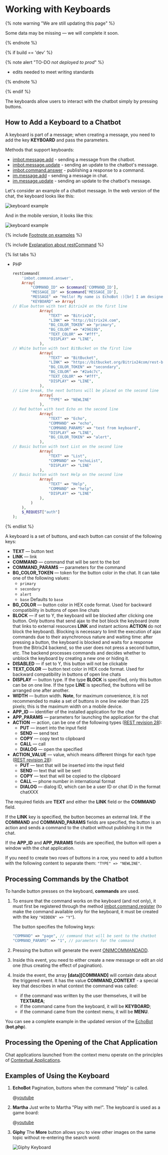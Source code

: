 # Working with Keyboards

{% note warning "We are still updating this page" %}

Some data may be missing — we will complete it soon.

{% endnote %}

{% if build == 'dev' %}

{% note alert "TO-DO _not deployed to prod_" %}

- edits needed to meet writing standards

{% endnote %}

{% endif %}

The keyboards allow users to interact with the chatbot simply by pressing buttons.

## How to Add a Keyboard to a Chatbot

A keyboard is part of a message; when creating a message, you need to add the key **KEYBOARD** and pass the parameters.

Methods that support keyboards:
- [imbot.message.add](../../chat-bots/messages/imbot-message-add.md) - sending a message from the chatbot.
- [imbot.message.update](../../chat-bots/messages/imbot-message-update.md) - sending an update to the chatbot's message.
- [imbot.command.answer](../../chat-bots/commands/imbot-command-answer.md) - publishing a response to a command.
- [im.message.add](./im-message-add.md) - sending a message in chat.
- [im.message.update](./im-message-update.md) - sending an update to the chatbot's message.

Let's consider an example of a chatbot message. In the web version of the chat, the keyboard looks like this:

![keyboard example](./_images/keyboard_web.png)

And in the mobile version, it looks like this:

![keyboard example](./_images/keyboard_mob.jpg)

{% include [Footnote on examples](../../../_includes/examples.md) %}

{% include [Explanation about restCommand](../_includes/rest-command.md) %}

{% list tabs %}

- PHP

    ```php
    restCommand(
        'imbot.command.answer',
        Array(
            "COMMAND_ID" => $command['COMMAND_ID'],
            "MESSAGE_ID" => $command['MESSAGE_ID'],
            "MESSAGE" => "Hello! My name is EchoBot :)[br] I am designed to answer your questions!",
            "KEYBOARD" => Array(
    // Blue button with text Bitrix24 on the first line
                Array(
                    "TEXT" => "Bitrix24",
                    "LINK" => "http://bitrix24.com",
                    "BG_COLOR_TOKEN" => "primary",
                    "BG_COLOR" => "#29619b",
                    "TEXT_COLOR" => "#fff",
                    "DISPLAY" => "LINE",		
                ),
    // White button with text BitBucket on the first line
                Array(
                    "TEXT" => "BitBucket", 
                    "LINK" => "https://bitbucket.org/Bitrix24com/rest-bot-echotest",
                    "BG_COLOR_TOKEN" => "secondary",
                    "BG_COLOR" => "#2a4c7c",
                    "TEXT_COLOR" => "#fff",
                    "DISPLAY" => "LINE",
                ),
    // Line break, the next buttons will be placed on the second line
                Array(
                    "TYPE" => "NEWLINE" 
                ), 
    // Red button with text Echo on the second line
                Array(
                    "TEXT" => "Echo", 
                    "COMMAND" => "echo",
                    "COMMAND_PARAMS" => "test from keyboard",
                    "DISPLAY" => "LINE",
                    "BG_COLOR_TOKEN" => "alert",
                ),
    // Basic button with text List on the second line
                Array(
                    "TEXT" => "List",
                    "COMMAND" => "echoList",
                    "DISPLAY" => "LINE"
                ),
    // Basic button with text Help on the second line
                Array(
                    "TEXT" => "Help", 
                    "COMMAND" => "help",
                    "DISPLAY" => "LINE"
                ),
            )
        ),
        $_REQUEST["auth"]
    );
    ```

{% endlist %}

A keyboard is a set of buttons, and each button can consist of the following keys:

- **TEXT** — button text
- **LINK** — link
- **COMMAND** — command that will be sent to the bot
- **COMMAND_PARAMS** — parameters for the command
- **BG_COLOR_TOKEN** — token for the button color in the chat. It can take one of the following values:
  - `primary`
  - `secondary`
  - `alert`
  - `base`
    Defaults to `base`
- **BG_COLOR** — button color in HEX code format. Used for backward compatibility in buttons of open line chats
- **BLOCK** — if set to Y, the keyboard will be blocked after clicking one button. Only buttons that send ajax to the bot block the keyboard (note that links to external resources **LINK** and instant actions **ACTION** do not block the keyboard). Blocking is necessary to limit the execution of ajax commands due to their asynchronous nature and waiting time: after pressing a button, the keyboard is blocked and waits for a response from the Bitrix24 backend, so the user does not press a second button, etc. The backend processes commands and decides whether to unblock the keyboard by creating a new one or hiding it.
- **DISABLED** — if set to Y, this button will not be clickable
- **TEXT_COLOR** — button text color in HEX code format. Used for backward compatibility in buttons of open line chats
- **DISPLAY** — button type. If the type **BLOCK** is specified, only this button can be on one line. If the type **LINE** is specified, the buttons will be arranged one after another.
- **WIDTH** — button width. **Note**, for maximum convenience, it is not recommended to make a set of buttons in one line wider than 225 pixels; this is the maximum width on a mobile device.
- **APP_ID** — identifier of the installed application for the chat
- **APP_PARAMS** — parameters for launching the application for the chat
- **ACTION** — action, can be one of the following types ([REST revision 28](../../chat-bots/im-revision-get.md)):
  - **PUT** — insert into the input field
  - **SEND** — send text
  - **COPY** — copy text to clipboard
  - **CALL** — call
  - **DIALOG** — open the specified
- **ACTION_VALUE** — value, which means different things for each type ([REST revision 28](../../chat-bots/im-revision-get.md)):
  - **PUT** — text that will be inserted into the input field
  - **SEND** — text that will be sent
  - **COPY** — text that will be copied to the clipboard
  - **CALL** — phone number in international format
  - **DIALOG** — dialog ID, which can be a user ID or chat ID in the format chatXXX

The required fields are **TEXT** and either the **LINK** field or the **COMMAND** field.

If the **LINK** key is specified, the button becomes an external link. If the **COMMAND** and **COMMAND_PARAMS** fields are specified, the button is an action and sends a command to the chatbot without publishing it in the chat.

If the **APP_ID** and **APP_PARAMS** fields are specified, the button will open a window with the chat application.

If you need to create two rows of buttons in a row, you need to add a button with the following content to separate them: `"TYPE" => "NEWLINE"`.

## Processing Commands by the Chatbot

To handle button presses on the keyboard, **commands** are used.

1. To ensure that the command works on the keyboard (and not only), it must first be registered through the method [imbot.command.register](../../chat-bots/commands/imbot-command-register.md) (to make the command available only for the keyboard, it must be created with the key `"HIDDEN" => "Y"`).

    The button specifies the following keys:

    ```php
    "COMMAND" => "page", // command that will be sent to the chatbot
    "COMMAND_PARAMS" => "1", // parameters for the command
    ```

2. Pressing the button will generate the event [ONIMCOMMANDADD](../../chat-bots/commands/events/on-im-command-add.md).

3. Inside this event, you need to either create a new message or edit an old one (thus creating the effect of pagination).

4. Inside the event, the array **[data][COMMAND]** will contain data about the triggered event. It has the value **COMMAND_CONTEXT** - a special key that describes in what context the command was called:
   - if the command was written by the user themselves, it will be **TEXTAREA**;
   - if the command came from the keyboard, it will be **KEYBOARD**;
   - if the command came from the context menu, it will be **MENU**.

You can see a complete example in the updated version of the [EchoBot](https://github.com/bitrix24com/bots) (**bot.php**).

## Processing the Opening of the Chat Application

Chat applications launched from the context menu operate on the principles of [Contextual Applications](../outdated/chat-apps.md).

## Examples of Using the Keyboard

1. **EchoBot**
    Pagination, buttons when the command "Help" is called.

    @[youtube](2v5MUeVSBX4)

2. **Martha**
    Just write to Martha "Play with me!". The keyboard is used as a game board:

    @[youtube](qSDKsDwJsBI)

3. **Giphy**
    The **More** button allows you to view other images on the same topic without re-entering the search word:

    ![Giphy Keyboard](./_images/keyboard2.png)